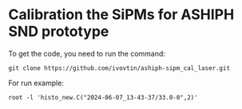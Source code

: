 # Calibration the SiPMs for ASHIPH SND prototype 

To get the code, you need to run the command: <br />
```
git clone https://github.com/ivovtin/ashiph-sipm_cal_laser.git
```

For run example:
```
root -l 'histo_new.C("2024-06-07_13-43-37/33.0-0",2)'
```